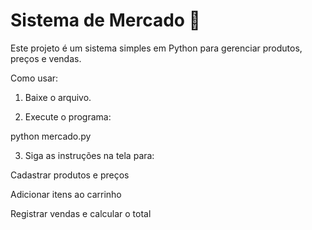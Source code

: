 # Sistema de Mercado 🛒

Este projeto é um sistema simples em Python para gerenciar produtos, preços e vendas.

Como usar:

1. Baixe o arquivo.

2. Execute o programa:

python mercado.py

3. Siga as instruções na tela para:

Cadastrar produtos e preços

Adicionar itens ao carrinho

Registrar vendas e calcular o total
